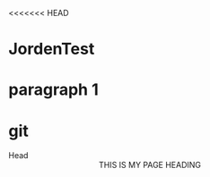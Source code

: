<<<<<<< HEAD
# JordenTest
# paragraph 1
# git
<html>
    <tittle>Head</tittle>
    <body>
        <center>THIS IS MY PAGE HEADING</center>
    </body>
</html>